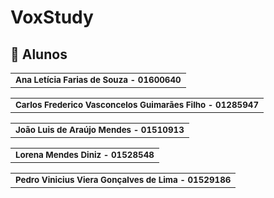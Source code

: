# VoxStudy

## :handshake: Alunos
<table>
  <tr>
    <td align="center">
      <a>
        <sub>
          <b>Ana Letícia Farias de Souza - 01600640 </b>
        </sub>
      </a>
    </td>
  </tr>
</table>

<table>
  <tr>
    <td align="center">
      <a>
        <sub>
          <b>Carlos Frederico Vasconcelos Guimarães Filho - 01285947 </b>
        </sub>
      </a>
    </td>
  </tr>
</table>

<table>
  <tr>
    <td align="center">
      <a>
        <sub>
          <b> João Luis de Araújo Mendes - 01510913 </b>
        </sub>
      </a>
    </td>
  </tr>
</table>

<table>
  <tr>
    <td align="center">
      <a>
        <sub>
          <b>Lorena Mendes Diniz - 01528548 </b>
        </sub>
      </a>
    </td>
  </tr>
</table>

<table>
  <tr>
    <td align="center">
      <a>
<!--         <img src="https://avatars.githubusercontent.com/u/56259137?v=4" width="100px;" alt="Foto de Tati Alves no GitHub"/><br> -->
        <sub>
          <b> Pedro Vinicius Viera Gonçalves de Lima - 01529186 </b>
        </sub>
      </a>
    </td>
  </tr>
</table>

